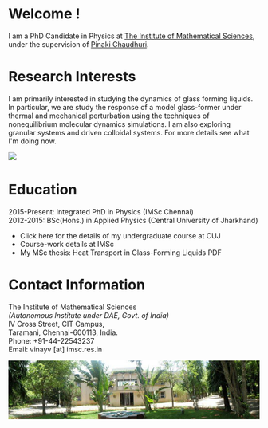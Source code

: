 <!---
<img src="photo_profile.jpg" width = "300">
-->

# Welcome !

I am a PhD Candidate in Physics at <a href="https://www.imsc.res.in">The Institute of Mathematical Sciences</a>, under the supervision of <a href="https://www.imsc.res.in/pinaki_chaudhuri">Pinaki Chaudhuri</a>.

# Research Interests
I am primarily interested in studying the dynamics of glass forming liquids. In particular, we are study the response of a model glass-former under thermal and mechanical perturbation using the techniques of nonequilibrium molecular dynamics simulations. I am also exploring granular systems and driven colloidal systems. For more details see what I'm doing now.

<img src="images/blj.gif" width = "900">

# Education
2015-Present:	 Integrated PhD in Physics (IMSc Chennai)  
2012-2015:	   BSc(Hons.) in Applied Physics (Central University of Jharkhand)

* Click here for the details of my undergraduate course at CUJ
* Course-work details at IMSc
* My MSc thesis: Heat Transport in Glass-Forming Liquids PDF

# Contact Information
The Institute of Mathematical Sciences  
*(Autonomous Institute under DAE, Govt. of India)*  
IV Cross Street, CIT Campus,  
Taramani, Chennai-600113, India.  
Phone: +91-44-22543237  
Email: vinayv [at] imsc.res.in

<img src="images/imsc.jpg" width = "900">
